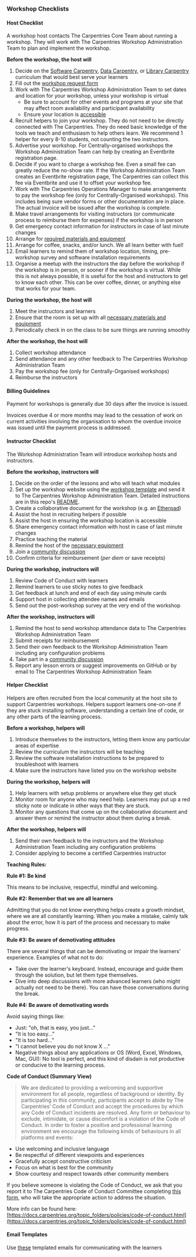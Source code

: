 ### Workshop Checklists

#### Host Checklist

A workshop host contacts The Carpentries Core Team about running a workshop. They will work with The Carpentries Workshop Administration Team to plan and implement the workshop.

**Before the workshop, the host will**

1. Decide on the [Software Carpentry](https://software-carpentry.org/lessons/), [Data Carpentry](http://www.datacarpentry.org/lessons/), or [Library Carpentry](https://librarycarpentry.org/lessons/) curriculum that would best serve your learners
1. Fill out the [workshop request form](https://amy.carpentries.org/forms/workshop/)
1. Work with The Carpentries Workshop Administration Team to set dates and location for your workshop, unless your workshop is virtual
    * Be sure to account for other events and programs at your site that may affect room availability and participant availability
    * Ensure your location is [accessible](workshop_needs.html#accessibility)
1. Recruit helpers to join your workshop. They do not need to be directly connected with The Carpentries. They do need basic knowledge of the tools we teach and enthusiasm to help others learn.  We recommend 1 helper for every 8-10 students, not counting the two instructors.
1. Advertise your workshop. For Centrally-organised workshops the Workshop Administration Team can help by creating an Eventbrite registration page.
1. Decide if you want to charge a workshop fee. Even a small fee can greatly reduce the no-show rate. If the Workshop Administration Team creates an Eventbrite registration page, The Carpentries can collect this fee via Eventbrite and use it to offset your workshop fee.
1. Work with The Carpentries Operations Manager to make arrangements to pay the workshop fee (only for Centrally-Organised workshops). This includes being sure vendor forms or other documentation are in place. The actual invoice will be issued after the workshop is complete.
1. Make travel arrangements for visiting instructors (or communicate process to reimburse them for expenses) if the workshop is in person
1. Get emergency contact information for instructors in case of last minute changes
1. Arrange for [required materials and equipment](workshop_needs.md)
1. Arrange for coffee, snacks, and/or lunch. We all learn better with fuel!
1. Email learners to remind them of workshop location, timing, pre-workshop survey and software installation requirements
1. Organise a meetup with the instructors the day before the workshop if the workshop is in person, or sooner if the workshop is virtual.  While this is not always possible, it is useful for the host and instructors to get to know each other. This can be over coffee, dinner, or anything else that works for your team.

**During the workshop, the host will**

1. Meet the instructors and learners
1. Ensure that the room is set up with all [necessary materials and equipment](workshop_needs.md)
1. Periodically check in on the class to be sure things are running smoothly

**After the workshop, the host will**

1. Collect workshop attendance
1. Send attendance and any other feedback to The Carpentries Workshop Administration Team
1. Pay the workshop fee (only for Centrally-Organised workshops)
1. Reimburse the instructors

#### Billing Guidelines
Payment for workshops is generally due 30 days after the invoice is issued.

Invoices overdue 4 or more months may lead to the cessation of work on current activities involving the organisation to whom the overdue invoice was issued until the payment process is addressed.


#### Instructor Checklist

The Workshop Administration Team will introduce workshop hosts and instructors.

**Before the workshop, instructors will**

1. Decide on the order of the lessons and who will teach what modules
1. Set up the workshop website using the [workshop template](https://github.com/carpentries/workshop-template) and send it to The Carpentries Workshop Administration Team.  Detailed instructions are in this repo's [README](https://github.com/carpentries/workshop-template#workshop-template).
1. Create a collaborative document for the workshop (e.g. an [Etherpad](https://pad.carpentries.org/))
1. Assist the host in recruiting helpers if possible
1. Assist the host in ensuring the workshop location is accessible
1. Share emergency contact information with host in case of last minute changes
1. Practice teaching the material
1. Remind the host of the [necessary equipment](workshop_needs.md)
1. Join a [community discussion](https://pad.carpentries.org/community-discussions)
1. Confirm criteria for reimbursement (*per diem* or save receipts)

**During the workshop, instructors will**

1. Review Code of Conduct with learners
1. Remind learners to use sticky notes to give feedback
1. Get feedback at lunch and end of each day using minute cards
1. Support host in collecting attendee names and emails
1. Send out the post-workshop survey at the very end of the workshop

**After the workshop, instructors will**

1. Remind the host to send workshop attendance data to The Carpentries Workshop Administration Team
1. Submit receipts for reimbursement
1. Send their own feedback to the Workshop Administration Team including any configuration problems
1. Take part in a [community discussion](https://pad.carpentries.org/community-discussions)
1. Report any lesson errors or suggest improvements on GitHub or by email to The Carpentries Workshop Administration Team

#### Helper Checklist

Helpers are often recruited from the local community at the host site to support Carpentries workshops.  Helpers support learners one-on-one if they are stuck installing software, understanding a certain line of code, or any other parts of the learning process.

**Before a workshop, helpers will**

1. Introduce themselves to the instructors, letting them know any particular areas of expertise
1. Review the curriculum the instructors will be teaching
1. Review the software installation instructions to be prepared to troubleshoot with learners
1. Make sure the instructors have listed you on the workshop website


**During the workshop, helpers will**

1. Help learners with setup problems or anywhere else they get stuck
1. Monitor room for anyone who may need help.  Learners may put up a red sticky note or indicate in other ways that they are stuck.
1. Monitor any questions that come up on the collaborative document and answer them or remind the instructor about them during a break.

**After the workshop, helpers will**

1. Send their own feedback to the instructors and the Workshop Administration Team including any configuration problems
1. Consider applying to become a certified Carpentries instructor

**Teaching Rules:**  

**Rule #1: Be kind**

This means to be inclusive, respectful, mindful and welcoming.

**Rule #2: Remember that we are all learners**  

Admitting that you do not know everything helps create a growth mindset, where we are all constantly learning.
When you make a mistake, calmly talk about the error, how it is part of the process and necessary to make progress.

**Rule #3: Be aware of demotivating attitudes**  

There are several things that can be demotivating or impair the learners' experience. Examples of what not to do:

- Take over the learner's keyboard. Instead, encourage and guide them through the solution, but let them type themselves.
- Dive into deep discussions with more advanced learners (who might actually not need to be there). You can have those conversations during the break.

**Rule #4: Be aware of demotivating words**  

Avoid saying things like:

- Just: "oh, that is easy, you just..."
- "It is too easy..."
- "It is too hard..."
- "I cannot believe you do not know X ..."
- Negative things about any applications or OS (Word, Excel, Windows, Mac, GUI): No tool is perfect, and this kind of disdain is not productive or conducive to the learning process.


**Code of Conduct (Summary View)**  

>We are dedicated to providing a welcoming and supportive environment for all people, regardless of background or identity. By participating in this community, participants accept to abide by The Carpentries’ Code of Conduct and accept the procedures by which any Code of Conduct incidents are resolved. Any form or behaviour to exclude, intimidate, or cause discomfort is a violation of the Code of Conduct. In order to foster a positive and professional learning environment we encourage the following kinds of behaviours in all platforms and events:
>
- Use welcoming and inclusive language
- Be respectful of different viewpoints and experiences
- Gracefully accept constructive criticism
- Focus on what is best for the community
- Show courtesy and respect towards other community members
>
If you believe someone is violating the Code of Conduct, we ask that you report it to The Carpentries Code of Conduct Committee completing [this form](https://goo.gl/forms/KoUfO53Za3apOuOK2), who will take the appropriate action to address the situation.


More info can be found here: [https://docs.carpentries.org/topic_folders/policies/code-of-conduct.html](https://docs.carpentries.org/topic_folders/policies/code-of-conduct.html)

#### Email Templates

Use [these](https://docs.carpentries.org/topic_folders/workshop_administration/email_templates.html#from-instructors-and-hosts) templated emails for communicating with the learners
